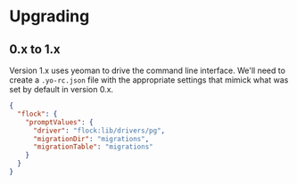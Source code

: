 # Upgrading

## 0.x to 1.x

Version 1.x uses yeoman to drive the command line interface. We'll need to
create a `.yo-rc.json` file with the appropriate settings that mimick what
was set by default in version 0.x.

```json
{
  "flock": {
    "promptValues": {
      "driver": "flock:lib/drivers/pg",
      "migrationDir": "migrations",
      "migrationTable": "migrations"
    }
  }
}
```
